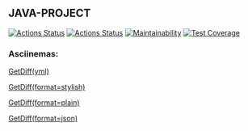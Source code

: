 ## JAVA-PROJECT
[![Actions Status](https://github.com/markiMiracle/java-project-71/actions/workflows/hexlet-check.yml/badge.svg)](https://github.com/markiMiracle/java-project-71/actions)
[![Actions Status](https://github.com/markiMiracle/java-project-71/actions/workflows/tests.yml/badge.svg)](https://github.com/markiMiracle/java-project-71/actions)
[![Maintainability](https://api.codeclimate.com/v1/badges/fb08ff0fe34105eb7e2b/maintainability)](https://codeclimate.com/github/markiMiracle/java-project-71/maintainability)
[![Test Coverage](https://api.codeclimate.com/v1/badges/fb08ff0fe34105eb7e2b/test_coverage)](https://codeclimate.com/github/markiMiracle/java-project-71/test_coverage)

### Asciinemas:
[GetDiff(yml)](https://asciinema.org/a/jWwxR8u1VLmqutPIOgxq7WZsy)

[GetDiff(format=stylish)](https://asciinema.org/a/DouPELEDveSNXuxf80Tq3TXP1)

[GetDiff(format=plain)](https://asciinema.org/a/jgGNAppHIlEfPayclT0weF3fi)

[GetDiff(format=json)](https://asciinema.org/a/IE0zE3NwS3EKrJ4N54R7c8VXB)

